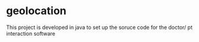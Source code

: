 # geolocation
This project is developed in java to set up the soruce code for the doctor/ pt interaction software
